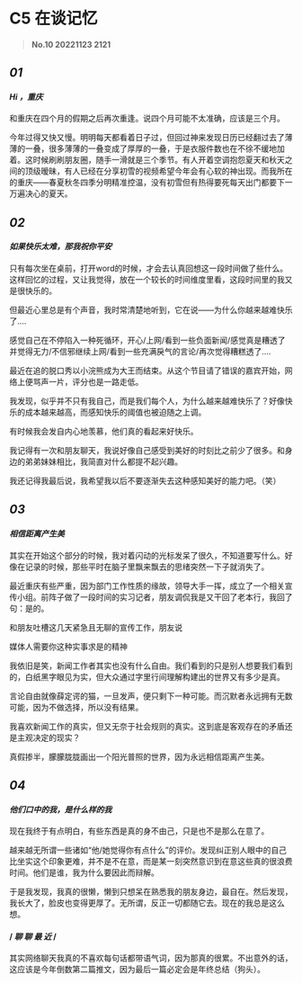 # C5 在谈记忆

>#### No.10 20221123 2121



## *01*

#### *Hi ，重庆*

和重庆在四个月的假期之后再次重逢。说四个月可能不太准确，应该是三个月。

今年过得又快又慢。明明每天都看着日子过，但回过神来发现日历已经翻过去了薄薄的一叠，很多薄薄的一叠变成了厚厚的一叠，于是衣服件数也在不徐不缓地加着。这时候刷刷朋友圈，随手一滑就是三个季节。有人开着空调抱怨夏天和秋天之间的顶级暧昧，有人已经在分享初雪的视频希望今年会有心软的神出现。而我所在的重庆——春夏秋冬四季分明精准控温，没有初雪但有热得要死每天出门都要下一万遍决心的夏天。



## *02*
#### *如果快乐太难，那我祝你平安*

只有每次坐在桌前，打开word的时候，才会去认真回想这一段时间做了些什么。这样回忆的过程，又让我觉得，放在一个较长的时间维度里看，这段时间里的我又是很快乐的。

但最近心里总是有个声音，我时常清楚地听到，它在说——为什么你越来越难快乐了....

 
感觉自己在不停陷入一种死循环，开心/上网/看到一些负面新闻/感觉真是糟透了并觉得无力/不信邪继续上网/看到一些充满戾气的言论/再次觉得糟糕透了....

 

最近在追的脱口秀以小浣熊成为大王而结束。从这个节目请了错误的嘉宾开始，网络上便骂声一片，评分也是一路走低。

 

我发现，似乎并不只有我自己，而是我们每个人，为什么越来越难快乐了？好像快乐的成本越来越高，而感知快乐的阈值也被迫随之上调。

 

有时候我会发自内心地羡慕，他们真的看起来好快乐。

 

我记得有一次和朋友聊天，我说好像自己感受到美好的时刻比之前少了很多。和身边的弟弟妹妹相比，我简直对什么都提不起兴趣。

 

我还记得我最后说，我希望我以后不要逐渐失去这种感知美好的能力吧。（笑）

 



## *03*
#### *相信距离产生美*



其实在开始这个部分的时候，我对着闪动的光标发呆了很久，不知道要写什么。好像在记录的时候，那些平时在脑子里飘来飘去的思绪突然一下子就消失了。

最近重庆有些严重，因为部门工作性质的缘故，领导大手一挥，成立了一个相关宣传小组。前阵子做了一段时间的实习记者，朋友调侃我是又干回了老本行，我回了句：是的。

 

和朋友吐槽这几天紧急且无聊的宣传工作，朋友说

媒体人需要你这种实事求是的精神

我依旧是笑，新闻工作者其实也没有什么自由。我们看到的只是别人想要我们看到的，白纸黑字眼见为实，但大众通过字里行间理解构建出的世界又有多少是真。

 

言论自由就像薛定谔的猫，一旦发声，便只剩下一种可能。而沉默者永远拥有无数可能，因为不做选择，所以没有结果。

 

我喜欢新闻工作的真实，但又无奈于社会规则的真实。这到底是客观存在的矛盾还是主观决定的现实？

 

真假掺半，朦朦胧胧画出一个阳光普照的世界，因为永远相信距离产生美。

 



## *04*
#### *他们口中的我，是什么样的我*


现在我终于有点明白，有些东西是真的身不由己，只是也不是那么在意了。

 

越来越无所谓一些诸如“他/她觉得你有点什么”的评价。发现纠正别人眼中的自己比坐实这个印象更难，并不是不在意，而是某一刻突然意识到在意这些真的很浪费时间。他们是谁，我为什么要因此而辩解。

 

于是我发现，我真的很懒，懒到只想呆在熟悉我的朋友身边，最自在。然后发现，我长大了，脸皮也变得更厚了。无所谓，反正一切都随它去。现在的我总是这么想。

 



#### / *聊 聊 最 近* /

其实网络聊天我真的不喜欢每句话都带语气词，因为那真的很累。不出意外的话，这应该是今年倒数第二篇推文，因为最后一篇必定会是年终总结（狗头）。



